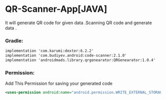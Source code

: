 # QR-Scanner-App[JAVA]
It will generate QR code for given data .Scanning QR code and generate data . 

### Gradle:
```xml
implementation 'com.karumi:dexter:6.2.2'
implementation 'com.budiyev.android:code-scanner:2.1.0'
implementation 'androidmads.library.qrgenearator:QRGenearator:1.0.4'
   ```
### Permission:
Add This Permission for saving your generated code
```xml
<uses-permission android:name="android.permission.WRITE_EXTERNAL_STORAGE"/>
```
